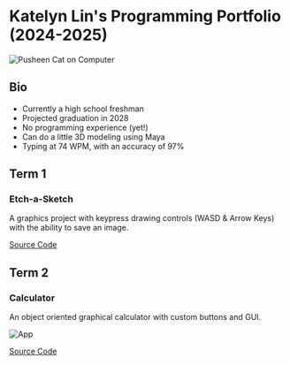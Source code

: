 # Katelyn Lin's Programming Portfolio (2024-2025)
![Pusheen Cat on Computer](https://encrypted-tbn0.gstatic.com/images?q=tbn:ANd9GcT4eNdj1Lkg3NcTo5oRFDr1ZhsgvkCu4sDqBg&s)
## Bio
* Currently a high school freshman
* Projected graduation in 2028
* No programming experience (yet!)
* Can do a little 3D modeling using Maya
* Typing at 74 WPM, with an accuracy of 97%

## Term 1
### Etch-a-Sketch
A graphics project with keypress drawing controls (WASD & Arrow Keys) with the ability to save an image.

[Source Code]()


## Term 2
### Calculator
An object oriented graphical calculator with custom buttons and GUI.

![App](https://github.com/user-attachments/assets/54baf397-41bd-4d9f-88ef-36c249648b93)

[Source Code](https://github.com/FlamingTiger12/programmingportfolio/blob/main/src/term2/Calculator/Calculator.pde)
